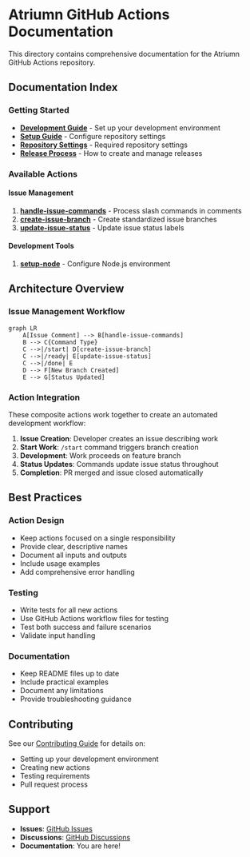 # Atriumn GitHub Actions Documentation

This directory contains comprehensive documentation for the Atriumn GitHub Actions repository.

## Documentation Index

### Getting Started
- **[Development Guide](./development.md)** - Set up your development environment
- **[Setup Guide](./SETUP.md)** - Configure repository settings
- **[Repository Settings](./repository-settings.md)** - Required repository settings
- **[Release Process](./releases.md)** - How to create and manage releases

### Available Actions

#### Issue Management
1. **[handle-issue-commands](../handle-issue-commands/README.md)** - Process slash commands in comments
2. **[create-issue-branch](../create-issue-branch/README.md)** - Create standardized issue branches
3. **[update-issue-status](../update-issue-status/README.md)** - Update issue status labels

#### Development Tools
1. **[setup-node](../.github/actions/setup-node/README.md)** - Configure Node.js environment

## Architecture Overview

### Issue Management Workflow

```mermaid
graph LR
    A[Issue Comment] --> B[handle-issue-commands]
    B --> C{Command Type}
    C -->|/start| D[create-issue-branch]
    C -->|/ready| E[update-issue-status]
    C -->|/done| E
    D --> F[New Branch Created]
    E --> G[Status Updated]
```

### Action Integration

These composite actions work together to create an automated development workflow:

1. **Issue Creation**: Developer creates an issue describing work
2. **Start Work**: `/start` command triggers branch creation
3. **Development**: Work proceeds on feature branch
4. **Status Updates**: Commands update issue status throughout
5. **Completion**: PR merged and issue closed automatically

## Best Practices

### Action Design
- Keep actions focused on a single responsibility
- Provide clear, descriptive names
- Document all inputs and outputs
- Include usage examples
- Add comprehensive error handling

### Testing
- Write tests for all new actions
- Use GitHub Actions workflow files for testing
- Test both success and failure scenarios
- Validate input handling

### Documentation
- Keep README files up to date
- Include practical examples
- Document any limitations
- Provide troubleshooting guidance

## Contributing

See our [Contributing Guide](../CONTRIBUTING.md) for details on:
- Setting up your development environment
- Creating new actions
- Testing requirements
- Pull request process

## Support

- **Issues**: [GitHub Issues](https://github.com/atriumn/atriumn-github-actions/issues)
- **Discussions**: [GitHub Discussions](https://github.com/atriumn/atriumn-github-actions/discussions)
- **Documentation**: You are here!
